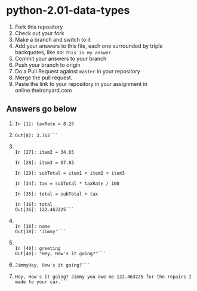# python-2.01-data-types

  1. Fork this repository
  2. Check out your fork
  3. Make a branch and switch to it
  4. Add your answers to this file, each one surrounded by triple backquotes, like so:
    ```
    This is my answer
    ```
  5. Commit your answers to your branch
  6. Push your branch to origin
  7. Do a Pull Request against `master` in your repository
  8. Merge the pull request.
  9. Paste the link to your repository in your assignment in online.theironyard.com

## Answers go below
1.  ```In [1]: taxRate = 8.25```

2.  ```In [8]: 45.60 * taxRate / 100
    Out[8]: 3.762```

3.  ```In [26]: item1 = 20.65

    In [27]: item2 = 34.65

    In [28]: item3 = 57.83

    In [29]: subTotal = item1 + item2 + item3

    In [34]: tax = subTotal * taxRate / 100

    In [35]: total = subTotal + tax

    In [36]: total
    Out[36]: 122.463225```

4.  ```In [37]: name = 'Jimmy'

    In [38]: name
    Out[38]: 'Jimmy'```

5.  ```In [39]: greeting = "Hey, How's it going?"

    In [40]: greeting
    Out[40]: "Hey, How's it going?"```

6.  ```In [41]: print(name + greeting)
    JimmyHey, How's it going?```

7.  ```In [46]: print(greeting + " " + name + " you owe me " + str(total) + " for the repairs I made to your car.")
    Hey, How's it going? Jimmy you owe me 122.463225 for the repairs I made to your car.```
